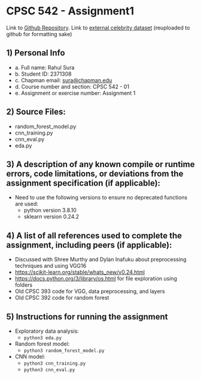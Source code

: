 # CPSC 542 - Assignment1

Link to [Github Repository](https://github.com/rsura-edu/CPSC542-Assignment1/tree/main).
Link to [external celebrity dataset](https://www.kaggle.com/datasets/bhaveshmittal/celebrity-face-recognition-dataset) (reuploaded to github for formatting sake)

## 1) Personal Info

- a. Full name: Rahul Sura
- b. Student ID: 2371308
- c. Chapman email: sura@chapman.edu
- d. Course number and section: CPSC 542 - 01
- e. Assignment or exercise number: Assignment 1

## 2) Source Files:

- random_forest_model.py
- cnn_training.py
- cnn_eval.py
- eda.py

## 3) A description of any known compile or runtime errors, code limitations, or deviations from the assignment specification (if applicable):

- Need to use the following versions to ensure no deprecated functions are used:
    - python version 3.8.10
    - sklearn version 0.24.2

## 4) A list of all references used to complete the assignment, including peers (if applicable):

- Discussed with Shree Murthy and Dylan Inafuku about preprocessing techniques and using VGG16
- https://scikit-learn.org/stable/whats_new/v0.24.html
- https://docs.python.org/3/library/os.html for file exploration using folders
- Old CPSC 393 code for VGG, data preprocessing, and layers
- Old CPSC 392 code for random forest

## 5) Instructions for running the assignment

- Exploratory data analysis:
    - `python3 eda.py`
- Random forest model:
    - `python3 random_forest_model.py`
- CNN model:
    - `python3 cnn_training.py`
    - `python3 cnn_eval.py`
